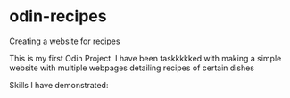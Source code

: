 # odin-recipes
Creating a website for recipes

This is my first Odin Project. I have been taskkkkked with making a simple website with multiple webpages detailing recipes of certain dishes

Skills I have demonstrated:
